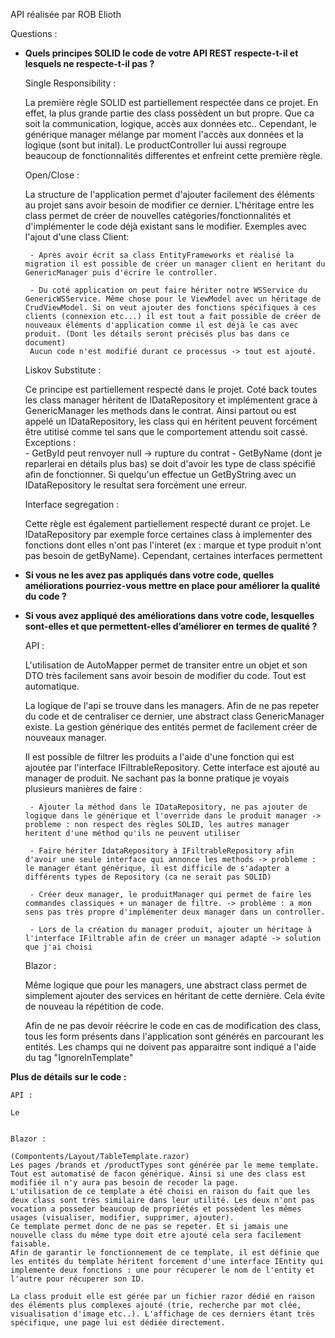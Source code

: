 API réalisée par ROB Elioth



Questions : 

 - **Quels principes SOLID le code de votre API REST respecte-t-il et lesquels ne
   respecte-t-il pas ?**


    Single Responsibility : 

    La première règle SOLID est partiellement respectée dans ce projet. En effet, la plus grande partie des class possèdent un but propre. Que ca soit la communication, logique, accès aux données etc.. 
    Cependant, le générique manager mélange par moment l'accès aux données et la logique (sont but inital). Le productController lui aussi regroupe beaucoup de fonctionnalités differentes et enfreint cette première règle. 



    Open/Close : 

    La structure de l'application permet d'ajouter facilement des éléments au projet sans avoir besoin de modifier ce dernier. L'héritage entre les class permet de créer de nouvelles catégories/fonctionnalités et d'implémenter le code déjà existant sans le modifier. 
    Exemples avec l'ajout d'une class Client: 

        - Après avoir écrit sa class EntityFrameworks et réalisé la migration il est possible de créer un manager client en heritant du GenericManager puis d'écrire le controller. 
        
        - Du coté application on peut faire hériter notre WSService du GenericWSService. Même chose pour le ViewModel avec un héritage de CrudViewModel. Si on veut ajouter des fonctions spécifiques à ces clients (connexion etc...) il est tout a fait possible de créer de nouveaux éléments d'application comme il est déjà le cas avec produit. (Dont les détails seront précisés plus bas dans ce document) 
        Aucun code n'est modifié durant ce processus -> tout est ajouté. 

    
    Liskov Substitute : 

    Ce principe est partiellement respecté dans le projet. Coté back toutes les class manager héritent de IDataRepository et implémentent grace à GenericManager les methods dans le contrat. Ainsi partout ou est appelé un IDataRepository<T>, les class qui en héritent peuvent forcément être utitisé comme tel sans que le comportement attendu soit cassé. 
    Exceptions :    
        - GetById peut renvoyer null -> rupture du contrat
        - GetByName (dont je reparlerai en détails plus bas) se doit d'avoir les type de class spécifié afin de fonctionner. Si quelqu'un effectue un GetByString avec un IDataRepository<RandomEntity> le resultat sera forcément une erreur. 



    Interface segregation : 
    
    Cette règle est également partiellement respecté durant ce projet. Le IDataRepository par exemple force certaines class à implementer des fonctions dont elles n'ont pas l'interet (ex : marque et type produit n'ont pas besoin de getByName). 
    Cependant, certaines interfaces permettent 
    

    
    




 - **Si vous ne les avez pas appliqués dans votre code, quelles améliorations
  pourriez-vous mettre en place pour améliorer la qualité du code ?**




 - **Si vous avez appliqué des améliorations dans votre code, lesquelles
  sont-elles et que permettent-elles d’améliorer en termes de qualité ?**

 
    API : 

    L'utilisation de AutoMapper permet de transiter entre un objet et son DTO très facilement sans avoir besoin de modifier du code. Tout est automatique. 

    La logique de l'api se trouve dans les managers. Afin de ne pas repeter du code et de centraliser ce dernier, une abstract class GenericManager existe. La gestion générique des entités permet de facilement créer de nouveaux manager. 

    Il est possible de filtrer les produits a l'aide d'une fonction qui est ajoutée par l'interface IFiltrableRepository. Cette interface est ajouté au manager de produit. Ne sachant pas la bonne pratique je voyais plusieurs manières de faire : 

        - Ajouter la méthod dans le IDataRepository, ne pas ajouter de logique dans le générique et l'override dans le produit manager -> probleme : non respect des règles SOLID, les autres manager heritent d'une méthod qu'ils ne peuvent utiliser

        - Faire hériter IdataRepository à IFiltrableRepository afin d'avoir une seule interface qui annonce les methods -> probleme : le manager étant générique, il est difficile de s'adapter a différents types de Repository (ca ne serait pas SOLID)

        - Créer deux manager, le produitManager qui permet de faire les commandes classiques + un manager de filtre. -> problème : a mon sens pas très propre d'implémenter deux manager dans un controller.

        - Lors de la création du manager produit, ajouter un héritage à l'interface IFiltrable afin de créer un manager adapté -> solution que j'ai choisi 

    Blazor : 

    Même logique que pour les managers, une abstract class permet de simplement ajouter des services en héritant de cette dernière. Cela évite de  nouveau la répétition de code.

    Afin de ne pas devoir réécrire le code en cas de modification des class, tous les form présents dans l'application sont générés en parcourant les entités. Les champs qui ne doivent pas apparaitre sont indiqué a l'aide du tag "IgnoreInTemplate"


**Plus de détails sur le code :**

    API : 
    
    Le 


    Blazor : 

    (Compontents/Layout/TableTemplate.razor)
    Les pages /brands et /productTypes sont générée par le meme template. Tout est automatisé de facon générique. Ainsi si une des class est modifiée il n'y aura pas besoin de recoder la page. 
    L'utilisation de ce template a été choisi en raison du fait que les deux class sont très similaire dans leur utilité. Les deux n'ont pas vocation a posseder beaucoup de propriétés et possèdent les mêmes usages (visualiser, modifier, supprimer, ajouter). 
    Ce template permet donc de ne pas se repeter. Et si jamais une nouvelle class du même type doit etre ajouté cela sera facilement faisable.
    Afin de garantir le fonctionnement de ce template, il est définie que les entités du template héritent forcement d'une interface IEntity qui implemente deux fonctions : une pour récuperer le nom de l'entity et l'autre pour récuperer son ID. 

    La class produit elle est gérée par un fichier razor dédié en raison des éléments plus complexes ajouté (trie, recherche par mot clée, visualisation d'image etc..). L'affichage de ces derniers étant très spécifique, une page lui est dédiée directement.   
    